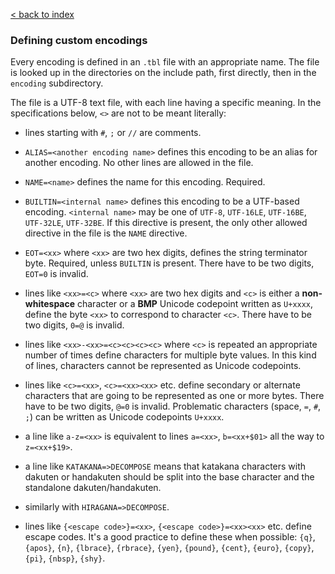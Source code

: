 [< back to index](../doc_index.md)

### Defining custom encodings

Every encoding is defined in an `.tbl` file with an appropriate name.
The file is looked up in the directories on the include path, first directly, then in the `encoding` subdirectory.

The file is a UTF-8 text file, with each line having a specific meaning.
In the specifications below, `<>` are not to be meant literally:

* lines starting with `#`, `;` or `//` are comments.

* `ALIAS=<another encoding name>` defines this encoding to be an alias for another encoding.
No other lines are allowed in the file.

* `NAME=<name>` defines the name for this encoding. Required.

* `BUILTIN=<internal name>` defines this encoding to be a UTF-based encoding.
`<internal name>` may be one of `UTF-8`, `UTF-16LE`, `UTF-16BE`, `UTF-32LE`, `UTF-32BE`.
If this directive is present, the only other allowed directive in the file is the `NAME` directive.

* `EOT=<xx>` where `<xx>` are two hex digits, defines the string terminator byte.
Required, unless `BUILTIN` is present.
There have to be two digits, `EOT=0` is invalid.

* lines like `<xx>=<c>` where `<xx>` are two hex digits
and `<c>` is either a **non-whitespace** character or a **BMP** Unicode codepoint written as `U+xxxx`,
define the byte `<xx>` to correspond to character `<c>`.
There have to be two digits, `0=@` is invalid.

* lines like `<xx>-<xx>=<c><c><c><c>` where `<c>` is repeated an appropriate number of times
define characters for multiple byte values.
In this kind of lines, characters cannot be represented as Unicode codepoints.

* lines like `<c>=<xx>`, `<c>=<xx><xx>` etc.
define secondary or alternate characters that are going to be represented as one or more bytes.
There have to be two digits, `@=0` is invalid.
Problematic characters (space, `=`, `#`, `;`) can be written as Unicode codepoints `U+xxxx`.

* a line like `a-z=<xx>` is equivalent to lines `a=<xx>`, `b=<xx+$01>` all the way to `z=<xx+$19>`.

* a line like `KATAKANA=>DECOMPOSE` means that katakana characters with dakuten or handakuten
should be split into the base character and the standalone dakuten/handakuten.

* similarly with `HIRAGANA=>DECOMPOSE`.

* lines like `{<escape code>}=<xx>`, `{<escape code>}=<xx><xx>` etc.
define escape codes. It's a good practice to define these when possible:
`{q}`, `{apos}`, `{n}`, `{lbrace}`, `{rbrace}`, 
`{yen}`, `{pound}`, `{cent}`, `{euro}`, `{copy}`, `{pi}`,
`{nbsp}`, `{shy}`.

